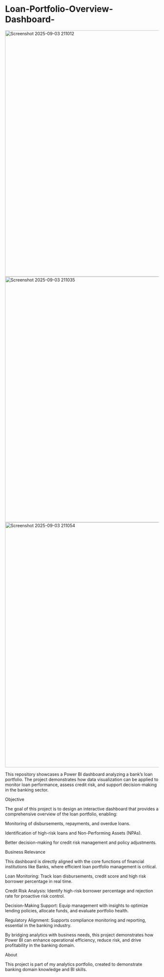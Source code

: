 # Loan-Portfolio-Overview-Dashboard-
<img width="1428" height="805" alt="Screenshot 2025-09-03 211012" src="https://github.com/user-attachments/assets/afff27cd-9373-4f37-9f76-2365eabfa35a" />
<img width="1428" height="803" alt="Screenshot 2025-09-03 211035" src="https://github.com/user-attachments/assets/4dbff40d-337d-42d2-bd9a-73fd7e2cb248" />
<img width="1434" height="801" alt="Screenshot 2025-09-03 211054" src="https://github.com/user-attachments/assets/a999d3e7-f54a-47f7-9089-b3b215fbbed4" />

This repository showcases a Power BI dashboard analyzing a bank’s loan portfolio. The project demonstrates how data visualization can be applied to monitor loan performance, assess credit risk, and support decision-making in the banking sector.

Objective

The goal of this project is to design an interactive dashboard that provides a comprehensive overview of the loan portfolio, enabling:

Monitoring of disbursements, repayments, and overdue loans.

Identification of high-risk loans and Non-Performing Assets (NPAs).

Better decision-making for credit risk management and policy adjustments.

Business Relevance

This dashboard is directly aligned with the core functions of financial institutions like Banks, where efficient loan portfolio management is critical.

Loan Monitoring: Track loan disbursements, credit score and high risk borrower percentage in real time.

Credit Risk Analysis: Identify high-risk borrower percentage and rejection rate for proactive risk control.

Decision-Making Support: Equip management with insights to optimize lending policies, allocate funds, and evaluate portfolio health.

Regulatory Alignment: Supports compliance monitoring and reporting, essential in the banking industry.

By bridging analytics with business needs, this project demonstrates how Power BI can enhance operational efficiency, reduce risk, and drive profitability in the banking domain.

About

This project is part of my analytics portfolio, created to demonstrate banking domain knowledge and BI skills.
